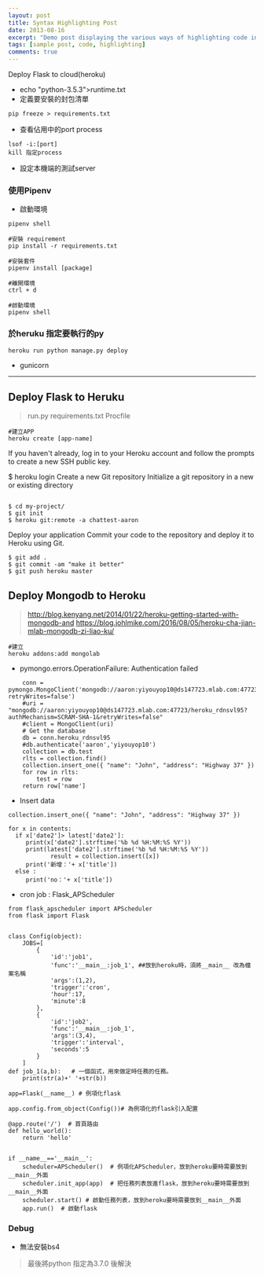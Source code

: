 ```yaml
---
layout: post
title: Syntax Highlighting Post
date: 2013-08-16
excerpt: "Demo post displaying the various ways of highlighting code in Markdown."
tags: [sample post, code, highlighting]
comments: true
---
```


Deploy Flask to cloud(heroku)

- echo "python-3.5.3">runtime.txt
- 定義要安裝的封包清單

```python=
pip freeze > requirements.txt
```

- 查看佔用中的port process

```
lsof -i:[port]
kill 指定process
```

- 設定本機端的測試server



### 使用Pipenv

- 啟動環境
```python=
pipenv shell

#安裝 requirement
pip install -r requirements.txt

#安裝套件
pipenv install [package]

#離開環境
ctrl + d

#啟動環境
pipenv shell

```

### 於heruku 指定要執行的py
```python=
heroku run python manage.py deploy

```

- gunicorn


---
## Deploy Flask to Heruku
> run.py
> requirements.txt
> Procfile
> 
```python=
#建立APP
heroku create [app-name]
```
If you haven't already, log in to your Heroku account and follow the prompts to create a new SSH public key.

$ heroku login
Create a new Git repository
Initialize a git repository in a new or existing directory
```python=

$ cd my-project/
$ git init
$ heroku git:remote -a chattest-aaron
```
Deploy your application
Commit your code to the repository and deploy it to Heroku using Git.

```python=
$ git add .
$ git commit -am "make it better"
$ git push heroku master
```
## Deploy Mongodb to Heroku

> http://blog.kenyang.net/2014/01/22/heroku-getting-started-with-mongodb-and
> https://blog.johlmike.com/2016/08/05/heroku-cha-jian-mlab-mongodb-zi-liao-ku/

```python=
#建立
heroku addons:add mongolab

```

- pymongo.errors.OperationFailure: Authentication failed
```python=
    conn = pymongo.MongoClient('mongodb://aaron:yiyouyop10@ds147723.mlab.com:47723/heroku_rdnsvl95?retryWrites=false')
    #uri = "mongodb://aaron:yiyouyop10@ds147723.mlab.com:47723/heroku_rdnsvl95?authMechanism=SCRAM-SHA-1&retryWrites=false"
    #client = MongoClient(uri)
    # Get the database
    db = conn.heroku_rdnsvl95
    #db.authenticate('aaron','yiyouyop10')
    collection = db.test
    rlts = collection.find()
    collection.insert_one({ "name": "John", "address": "Highway 37" })  
    for row in rlts:
        test = row
    return row['name']
```

- Insert data
```python=
collection.insert_one({ "name": "John", "address": "Highway 37" })  
    
for x in contents:
  if x['date2']> latest['date2']:
     print(x['date2'].strftime('%b %d %H:%M:%S %Y'))
     print(latest['date2'].strftime('%b %d %H:%M:%S %Y'))
            result = collection.insert([x]) 
     print('新增：'+ x['title'])
  else :
     print('no：'+ x['title'])
```

- cron job : Flask_APScheduler
```python=
from flask_apscheduler import APScheduler
from flask import Flask


class Config(object):
    JOBS=[
        {
            'id':'job1',
            'func':'__main__:job_1', ##放到heroku時，須將__main__ 改為檔案名稱
            'args':(1,2),
            'trigger':'cron',
            'hour':17,
            'minute':8
        },
        {
            'id':'job2',
            'func':'__main__:job_1',
            'args':(3,4),
            'trigger':'interval',
            'seconds':5
        }
    ]
def job_1(a,b):   # 一個函式，用來做定時任務的任務。
    print(str(a)+' '+str(b))

app=Flask(__name__) # 例項化flask

app.config.from_object(Config())# 為例項化的flask引入配置

@app.route('/')  # 首頁路由
def hello_world():
    return 'hello'


if __name__=='__main__':
    scheduler=APScheduler()  # 例項化APScheduler，放到heroku要時需要放到__main__外面
    scheduler.init_app(app)  # 把任務列表放進flask，放到heroku要時需要放到__main__外面
    scheduler.start() # 啟動任務列表，放到heroku要時需要放到__main__外面
    app.run()  # 啟動flask

```


### Debug

- 無法安裝bs4

> 最後將python 指定為3.7.0 後解決
